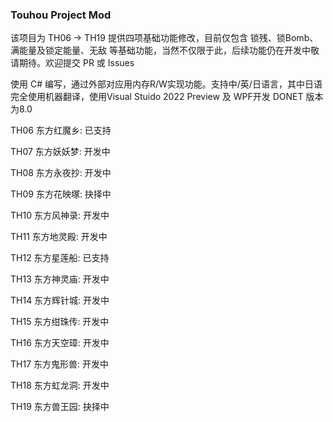 ### Touhou Project Mod
该项目为 TH06 -> TH19 提供四项基础功能修改，目前仅包含 锁残、锁Bomb、满能量及锁定能量、无敌 等基础功能，当然不仅限于此，后续功能仍在开发中敬请期待。欢迎提交 PR 或 Issues

使用 C# 编写，通过外部对应用内存R/W实现功能。支持中/英/日语言，其中日语完全使用机器翻译，使用Visual Stuido 2022 Preview 及 WPF开发 DONET 版本为8.0

TH06 东方红魔乡: 已支持 

TH07 东方妖妖梦: 开发中

TH08 东方永夜抄: 开发中

TH09 东方花映塚: 抉择中

TH10 东方风神录: 开发中

TH11 东方地灵殿: 开发中

TH12 东方星莲船: 已支持

TH13 东方神灵庙: 开发中

TH14 东方辉针城: 开发中

TH15 东方绀珠传: 开发中

TH16 东方天空璋: 开发中

TH17 东方鬼形兽: 开发中

TH18 东方虹龙洞: 开发中

TH19 东方兽王园: 抉择中
